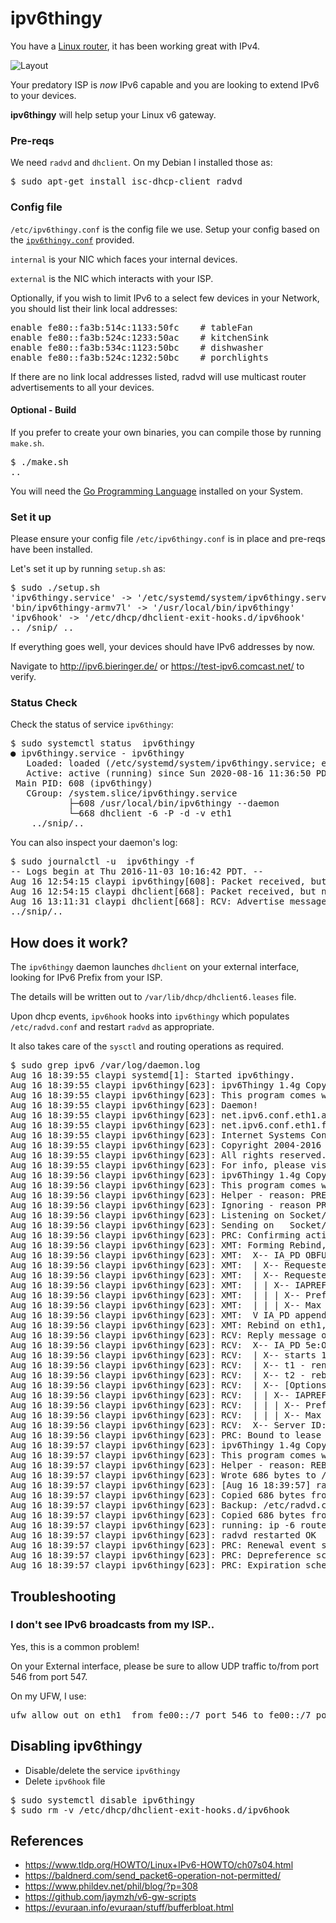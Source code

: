 # ipv6thingy 

You have a [Linux router](https://evuraan.info/evuraan/stuff/bufferbloat.html), it has been working great with IPv4. 

![Layout](Layout.png)
 
Your predatory ISP is <i>now</i> IPv6 capable and you are looking to extend IPv6 to your devices.  

<b>ipv6thingy</b> will help setup your Linux v6 gateway. 

### Pre-reqs
We need `radvd` and `dhclient`. On my Debian I installed those as:

<pre>
$ sudo apt-get install isc-dhcp-client radvd
</pre>

### Config file 
`/etc/ipv6thingy.conf` is the config file we use. Setup your config based on the [`ipv6thingy.conf`](https://github.com/evuraan/ipv6thingy/blob/master/ipv6thingy.conf) provided.

`internal` is your NIC which faces your internal devices. 

`external` is the NIC which interacts with your ISP.

Optionally, if you wish to limit IPv6 to a select few devices in your Network, you should list their link local addresses:

<pre>
enable fe80::fa3b:514c:1133:50fc	# tableFan
enable fe80::fa3b:524c:1233:50ac	# kitchenSink
enable fe80::fa3b:534c:1123:50bc	# dishwasher
enable fe80::fa3b:524c:1232:50bc	# porchlights
</pre>

If there are no link local addresses listed, radvd will use multicast router advertisements to all your devices.

#### Optional - Build 
If you prefer to create your own binaries, you can compile those by running `make.sh`. 
<pre>
$ ./make.sh
..
</pre>
You will need the [Go Programming Language](https://golang.org/dl/) installed on your System.

### Set it up
Please ensure your config file `/etc/ipv6thingy.conf` is in place and pre-reqs have been installed. 

Let's set it up by running `setup.sh` as:
<pre>
$ sudo ./setup.sh 
'ipv6thingy.service' -> '/etc/systemd/system/ipv6thingy.service'
'bin/ipv6thingy-armv7l' -> '/usr/local/bin/ipv6thingy'
'ipv6hook' -> '/etc/dhcp/dhclient-exit-hooks.d/ipv6hook'
.. /snip/ .. 
</pre>

If everything goes well, your devices should have IPv6 addresses by now. 

Navigate to http://ipv6.bieringer.de/ or  https://test-ipv6.comcast.net/ to verify. 

### Status Check
Check the status of service `ipv6thingy`: 
<pre>
$ sudo systemctl status  ipv6thingy
● ipv6thingy.service - ipv6thingy
   Loaded: loaded (/etc/systemd/system/ipv6thingy.service; enabled; vendor preset: enabled)
   Active: active (running) since Sun 2020-08-16 11:36:50 PDT; 2h 9min ago
 Main PID: 608 (ipv6thingy)
   CGroup: /system.slice/ipv6thingy.service
           ├─608 /usr/local/bin/ipv6thingy --daemon
           └─668 dhclient -6 -P -d -v eth1
    ../snip/..
</pre>

You can also inspect your daemon's log:
<pre>
$ sudo journalctl -u  ipv6thingy -f
-- Logs begin at Thu 2016-11-03 10:16:42 PDT. --
Aug 16 12:54:15 claypi ipv6thingy[608]: Packet received, but nothing done with it.
Aug 16 12:54:15 claypi dhclient[668]: Packet received, but nothing done with it.
Aug 16 13:11:31 claypi dhclient[668]: RCV: Advertise message on eth1 from fe80:: 
../snip/..
</pre>

## How does it work?

The `ipv6thingy` daemon launches `dhclient` on your external interface, looking for IPv6 Prefix from your ISP. 

The details will be written out to `/var/lib/dhcp/dhclient6.leases` file. 

Upon dhcp events, `ipv6hook` hooks into `ipv6thingy` which populates `/etc/radvd.conf` and restart `radvd` as appropriate. 

It also takes care of the `sysctl` and routing operations as required. 

<pre>
$ sudo grep ipv6 /var/log/daemon.log
Aug 16 18:39:55 claypi systemd[1]: Started ipv6thingy.
Aug 16 18:39:55 claypi ipv6thingy[623]: ipv6Thingy 1.4g Copyright (C) 2020 Evuraan <evuraan@gmail.com>
Aug 16 18:39:55 claypi ipv6thingy[623]: This program comes with ABSOLUTELY NO WARRANTY.
Aug 16 18:39:55 claypi ipv6thingy[623]: Daemon!
Aug 16 18:39:55 claypi ipv6thingy[623]: net.ipv6.conf.eth1.accept_ra = 2
Aug 16 18:39:55 claypi ipv6thingy[623]: net.ipv6.conf.eth1.forwarding = 0
Aug 16 18:39:55 claypi ipv6thingy[623]: Internet Systems Consortium DHCP Client 4.3.5
Aug 16 18:39:55 claypi ipv6thingy[623]: Copyright 2004-2016 Internet Systems Consortium.
Aug 16 18:39:55 claypi ipv6thingy[623]: All rights reserved.
Aug 16 18:39:55 claypi ipv6thingy[623]: For info, please visit https://www.isc.org/software/dhcp/
Aug 16 18:39:56 claypi ipv6thingy[623]: ipv6Thingy 1.4g Copyright (C) 2020 Evuraan <evuraan@gmail.com>
Aug 16 18:39:56 claypi ipv6thingy[623]: This program comes with ABSOLUTELY NO WARRANTY.
Aug 16 18:39:56 claypi ipv6thingy[623]: Helper - reason: PREINIT6, Iface: eth1
Aug 16 18:39:56 claypi ipv6thingy[623]: Ignoring - reason PREINIT6 not valid
Aug 16 18:39:56 claypi ipv6thingy[623]: Listening on Socket/eth1
Aug 16 18:39:56 claypi ipv6thingy[623]: Sending on   Socket/eth1
Aug 16 18:39:56 claypi ipv6thingy[623]: PRC: Confirming active lease (INIT-REBOOT).
Aug 16 18:39:56 claypi ipv6thingy[623]: XMT: Forming Rebind, 0 ms elapsed.
Aug 16 18:39:56 claypi ipv6thingy[623]: XMT:  X-- IA_PD OBFUSCATED
Aug 16 18:39:56 claypi ipv6thingy[623]: XMT:  | X-- Requested renew  +3600
Aug 16 18:39:56 claypi ipv6thingy[623]: XMT:  | X-- Requested rebind +5400
Aug 16 18:39:56 claypi ipv6thingy[623]: XMT:  | | X-- IAPREFIX 2601:OBFUSCATED:123::/64
Aug 16 18:39:56 claypi ipv6thingy[623]: XMT:  | | | X-- Preferred lifetime +7200
Aug 16 18:39:56 claypi ipv6thingy[623]: XMT:  | | | X-- Max lifetime +7500
Aug 16 18:39:56 claypi ipv6thingy[623]: XMT:  V IA_PD appended.
Aug 16 18:39:56 claypi ipv6thingy[623]: XMT: Rebind on eth1, interval 1090ms.
Aug 16 18:39:56 claypi ipv6thingy[623]: RCV: Reply message on eth1 from fe80::OBFUSCATED
Aug 16 18:39:56 claypi ipv6thingy[623]: RCV:  X-- IA_PD 5e:OBFUSCATED:ec
Aug 16 18:39:56 claypi ipv6thingy[623]: RCV:  | X-- starts 1597628396
Aug 16 18:39:56 claypi ipv6thingy[623]: RCV:  | X-- t1 - renew  +105260
Aug 16 18:39:56 claypi ipv6thingy[623]: RCV:  | X-- t2 - rebind +168416
Aug 16 18:39:56 claypi ipv6thingy[623]: RCV:  | X-- [Options]
Aug 16 18:39:56 claypi ipv6thingy[623]: RCV:  | | X-- IAPREFIX 2OBFUSCATED::/64
Aug 16 18:39:56 claypi ipv6thingy[623]: RCV:  | | | X-- Preferred lifetime 210520.
Aug 16 18:39:56 claypi ipv6thingy[623]: RCV:  | | | X-- Max lifetime 210520.
Aug 16 18:39:56 claypi ipv6thingy[623]: RCV:  X-- Server ID: 00:01:00OBFUSCATED
Aug 16 18:39:56 claypi ipv6thingy[623]: PRC: Bound to lease 00:01:00OBFUSCATED
Aug 16 18:39:57 claypi ipv6thingy[623]: ipv6Thingy 1.4g Copyright (C) 2020 Evuraan <evuraan@gmail.com>
Aug 16 18:39:57 claypi ipv6thingy[623]: This program comes with ABSOLUTELY NO WARRANTY.
Aug 16 18:39:57 claypi ipv6thingy[623]: Helper - reason: REBIND6, Iface: eth1
Aug 16 18:39:57 claypi ipv6thingy[623]: Wrote 686 bytes to /tmp/temp-1597628397214453514
Aug 16 18:39:57 claypi ipv6thingy[623]: [Aug 16 18:39:57] radvd (725): config file, /tmp/temp-1597628397214453514, syntax ok
Aug 16 18:39:57 claypi ipv6thingy[623]: Copied 686 bytes from /etc/radvd.conf to /etc/backup-radvd-1597628397214453514
Aug 16 18:39:57 claypi ipv6thingy[623]: Backup: /etc/radvd.conf saved as /etc/backup-radvd-1597628397214453514
Aug 16 18:39:57 claypi ipv6thingy[623]: Copied 686 bytes from /tmp/temp-1597628397214453514 to /etc/radvd.conf
Aug 16 18:39:57 claypi ipv6thingy[623]: running: ip -6 route add 2OBFUSCATED/64 dev eth0
Aug 16 18:39:57 claypi ipv6thingy[623]: radvd restarted OK
Aug 16 18:39:57 claypi ipv6thingy[623]: PRC: Renewal event scheduled in 105259 seconds, to run for 63156 seconds.
Aug 16 18:39:57 claypi ipv6thingy[623]: PRC: Depreference scheduled in 210519 seconds.
Aug 16 18:39:57 claypi ipv6thingy[623]: PRC: Expiration scheduled in 210519 seconds.
</pre>

## Troubleshooting

### I don't see IPv6 broadcasts from my ISP..
Yes, this is a common problem! 

On your External interface, please be sure to allow UDP traffic to/from port 546 from port 547. 

On my UFW, I use:
<pre>
ufw allow out on eth1  from fe00::/7 port 546 to fe00::/7 port 547  proto udp 
</pre>

## Disabling ipv6thingy

- Disable/delete the service `ipv6thingy`
- Delete `ipv6hook` file 
<pre>
$ sudo systemctl disable ipv6thingy
$ sudo rm -v /etc/dhcp/dhclient-exit-hooks.d/ipv6hook
</pre>

## References
- https://www.tldp.org/HOWTO/Linux+IPv6-HOWTO/ch07s04.html
- https://baldnerd.com/send_packet6-operation-not-permitted/
- https://www.phildev.net/phil/blog/?p=308
- https://github.com/jaymzh/v6-gw-scripts
- https://evuraan.info/evuraan/stuff/bufferbloat.html

